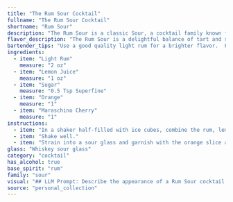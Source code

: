 ```yaml
---
title: "The Rum Sour Cocktail"
fullname: "The Rum Sour Cocktail"
shortname: "Rum Sour"
description: "The Rum Sour is a classic Sour, a cocktail family known for its simplicity and balance of spirit, citrus, and sweetener.  Its origins are debated, but likely emerged in the 1800s, likely a rum-based adaptation of the whiskey Sour. "
flavor_description: "The Rum Sour is a delightful balance of tart and sweet. The light rum provides a smooth, mellow sweetness, while the lemon juice adds a bright, tangy acidity. The sugar balances the tartness, creating a harmonious blend.  The orange and maraschino cherry contribute a subtle citrus and cherry sweetness, rounding out the profile with a hint of nostalgia. "
bartender_tips: "Use a good quality light rum for a brighter flavor.  Freshly squeeze your lemon juice for the best tartness.  A simple syrup is easier to work with than granulated sugar.  Muddle a thin orange peel with the sugar, creating a flavorful base.  Shake well with ice, and strain into a chilled coupe glass.  Garnish with a cherry and a lemon twist. "
ingredients:
  - item: "Light Rum"
    measure: "2 oz"
  - item: "Lemon Juice"
    measure: "1 oz"
  - item: "Sugar"
    measure: "0.5 Tsp Superfine"
  - item: "Orange"
    measure: "1"
  - item: "Maraschino Cherry"
    measure: "1"
instructions:
  - item: "In a shaker half-filled with ice cubes, combine the rum, lemon juice, and sugar."
  - item: "Shake well."
  - item: "Strain into a sour glass and garnish with the orange slice and the cherry."
glass: "Whiskey sour glass"
category: "cocktail"
has_alcohol: true
base_spirit: "rum"
family: "sour"
visual: "## LLM Prompt: Describe the appearance of a Rum Sour cocktail.Imagine a classic, elegant cocktail glass filled with a refreshing, golden amber liquid.  The **Rum Sour** is a vibrant blend of:* **Light rum:** Its subtle sweetness and mellow notes add a warm, inviting hue to the drink.* **Lemon juice:** The lemon's bright acidity brings a zesty, almost translucent yellow to the mix.* **Sugar:** The simple syrup adds a touch of sparkle and contributes to the drink's overall brightness.* **Orange:** A thin, aromatic slice of orange rests on the rim of the glass, adding a touch of citrusy color and a fragrant aroma.* **Maraschino cherry:** A plump, cherry-red maraschino cherry, suspended in the drink, provides a sweet, festive pop of color.**Describe the drink's appearance in detail:*** What is the texture of the drink?  Is it smooth, frothy, or layered?* What is the dominant color?  Are there any subtle color variations within the drink?* Describe the shape and size of the cocktail glass.* How does the orange slice and maraschino cherry enhance the visual appeal of the cocktail? **Bonus:**  Can you describe the mood and feeling evoked by the appearance of the Rum Sour?  Is it refreshing, sophisticated, playful, or something else entirely? "
source: "personal_collection"
---
```


